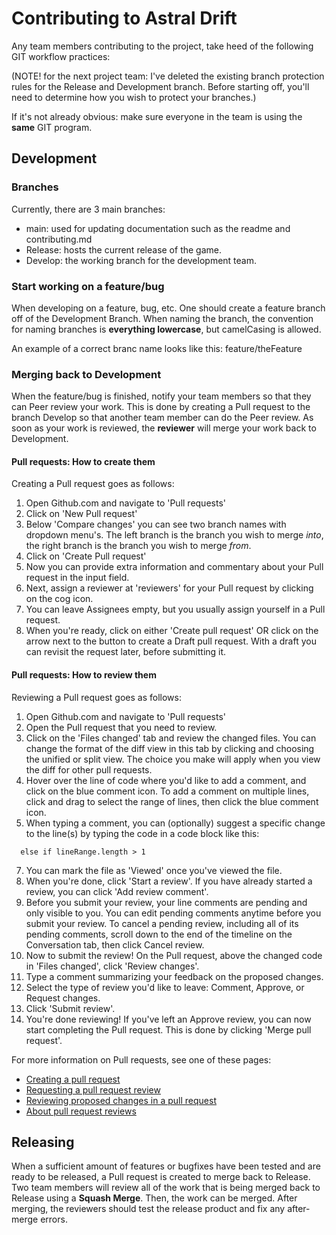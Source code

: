 # Contributing to Astral Drift
Any team members contributing to the project, take heed of the following GIT workflow practices:

(NOTE! for the next project team: I've deleted the existing branch protection rules for the Release and Development branch. Before starting off, you'll need to determine how you wish to protect your branches.)

If it's not already obvious: make sure everyone in the team is using the **same** GIT program.

## Development

### Branches
Currently, there are 3 main branches:

- main: used for updating documentation such as the readme and contributing.md
- Release: hosts the current release of the game. 
- Develop: the working branch for the development team.

### Start working on a feature/bug
When developing on a feature, bug, etc. One should create a feature branch off of the Development Branch.
When naming the branch, the convention for naming branches is **everything lowercase**, but camelCasing is allowed.

An example of a correct branc name looks like this: feature/theFeature

### Merging back to Development
When the feature/bug is finished, notify your team members so that they can Peer review your work.
This is done by creating a Pull request to the branch Develop so that another team member can do the Peer review.
As soon as your work is reviewed, the **reviewer** will merge your work back to Development.

#### Pull requests: How to create them
Creating a Pull request goes as follows:
1. Open Github.com and navigate to 'Pull requests'
2. Click on 'New Pull request'
3. Below 'Compare changes' you can see two branch names with dropdown menu's. The left branch is the branch you wish to merge _into_, the right branch is the branch you wish to merge _from_.
4. Click on 'Create Pull request'
5. Now you can provide extra information and commentary about your Pull request in the input field.
6. Next, assign a reviewer at 'reviewers' for your Pull request by clicking on the cog icon.
7. You can leave Assignees empty, but you usually assign yourself in a Pull request.
8. When you're ready, click on either 'Create pull request' OR click on the arrow next to the button to create a Draft pull request. With a draft you can revisit the request later, before submitting it.

#### Pull requests: How to review them
Reviewing a Pull request goes as follows:
1. Open Github.com and navigate to 'Pull requests'
2. Open the Pull request that you need to review.
3. Click on the 'Files changed' tab and review the changed files. You can change the format of the diff view in this tab by clicking and choosing the unified or split view. The choice you make will apply when you view the diff for other pull requests. 
4. Hover over the line of code where you'd like to add a comment, and click on the blue comment icon. To add a comment on multiple lines, click and drag to select the range of lines, then click the blue comment icon. 
5. When typing a comment, you can (optionally) suggest a specific change to the line(s) by typing the code in a code block like this:

```suggestion
  else if lineRange.length > 1
```

7. You can mark the file as 'Viewed' once you've viewed the file.
8. When you're done, click 'Start a review'. If you have already started a review, you can click 'Add review comment'.
9. Before you submit your review, your line comments are pending and only visible to you. You can edit pending comments anytime before you submit your review. To cancel a pending review, including all of its pending comments, scroll down to the end of the timeline on the Conversation tab, then click Cancel review.
10. Now to submit the review! On the Pull request, above the changed code in 'Files changed', click 'Review changes'.
11. Type a comment summarizing your feedback on the proposed changes. 
12. Select the type of review you'd like to leave: Comment, Approve, or Request changes.
13. Click 'Submit review'.
14. You're done reviewing! If you've left an Approve review, you can now start completing the Pull request. This is done by clicking 'Merge pull request'.

For more information on Pull requests, see one of these pages:
- [Creating a pull request](https://docs.github.com/en/pull-requests/collaborating-with-pull-requests/proposing-changes-to-your-work-with-pull-requests/creating-a-pull-request)
- [Requesting a pull request review](https://docs.github.com/en/pull-requests/collaborating-with-pull-requests/proposing-changes-to-your-work-with-pull-requests/requesting-a-pull-request-review)
- [Reviewing proposed changes in a pull request](https://docs.github.com/en/pull-requests/collaborating-with-pull-requests/reviewing-changes-in-pull-requests/reviewing-proposed-changes-in-a-pull-request)
- [About pull request reviews](https://docs.github.com/en/pull-requests/collaborating-with-pull-requests/reviewing-changes-in-pull-requests/about-pull-request-reviews)

## Releasing
When a sufficient amount of features or bugfixes have been tested and are ready to be released, a Pull request is created to merge back to Release.
Two team members will review all of the work that is being merged back to Release using a **Squash Merge**.
Then, the work can be merged. After merging, the reviewers should test the release product and fix any after-merge errors.
